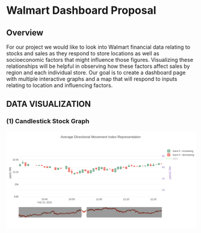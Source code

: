 # Walmart Dashboard Proposal

## Overview
For our project we would like to look into Walmart financial data relating to stocks and sales as they respond to store locations as well as socioeconomic factors that might influence those figures. Visualizing these relationships will be helpful in observing how these factors affect sales by region and each individual store. Our goal is to create a dashboard page with multiple interactive graphs and a map that will respond to inputs relating to location and influencing factors.


## DATA VISUALIZATION
### (1) Candlestick Stock Graph
![Candlestick Graph](images/Candlestick_Sample.png)

